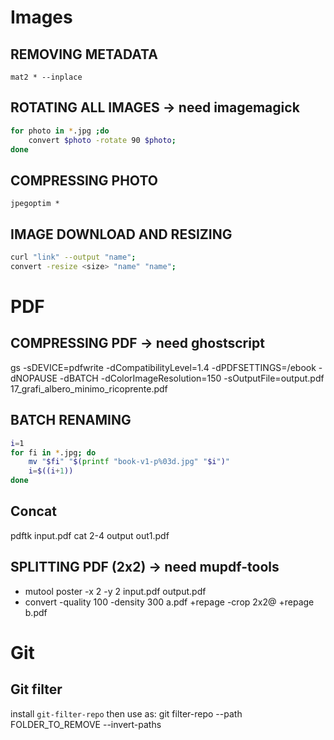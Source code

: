 # Images
## REMOVING METADATA
`mat2 * --inplace`


## ROTATING ALL IMAGES -> need imagemagick
```sh
for photo in *.jpg ;do
    convert $photo -rotate 90 $photo;
done
```


## COMPRESSING PHOTO
`jpegoptim *`


## IMAGE DOWNLOAD AND RESIZING
```sh
curl "link" --output "name";
convert -resize <size> "name" "name";
```


# PDF
## COMPRESSING PDF -> need ghostscript
gs -sDEVICE=pdfwrite -dCompatibilityLevel=1.4 -dPDFSETTINGS=/ebook -dNOPAUSE -dBATCH -dColorImageResolution=150 -sOutputFile=output.pdf 17_grafi_albero_minimo_ricoprente.pdf


## BATCH RENAMING
```sh
i=1
for fi in *.jpg; do
    mv "$fi" "$(printf "book-v1-p%03d.jpg" "$i")"
    i=$((i+1))
done
```


## Concat
pdftk input.pdf cat 2-4 output out1.pdf


## SPLITTING PDF (2x2) -> need mupdf-tools
* mutool poster -x 2 -y 2 input.pdf output.pdf
* convert -quality 100 -density 300 a.pdf +repage -crop 2x2@  +repage b.pdf

# Git
## Git filter
install `git-filter-repo` then use as:
git filter-repo --path FOLDER_TO_REMOVE  --invert-paths
